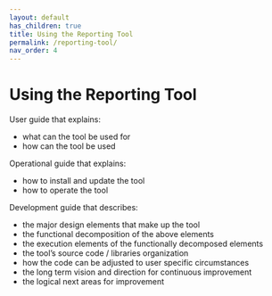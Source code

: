 ```yaml
---
layout: default
has_children: true
title: Using the Reporting Tool
permalink: /reporting-tool/
nav_order: 4
---
```

# Using the Reporting Tool

User guide that explains:  
* what can the tool be used for  
* how can the tool be used

Operational guide that explains:
* how to install and update the tool  
* how to operate the tool 

Development guide that describes:
* the major design elements that make up the tool  
* the functional decomposition of the above elements  
* the execution elements of the functionally decomposed elements
* the tool’s source code / libraries organization
* how the code can be adjusted to user specific circumstances
* the long term vision and direction for continuous improvement
* the logical next areas for improvement

